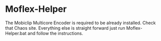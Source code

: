 # Moflex-Helper
The Mobiclip Multicore Encoder is required to be already installed. Check that Chaos site.
Everything else is straight forward just run Moflex-Helper.bat and follow the instructions.
